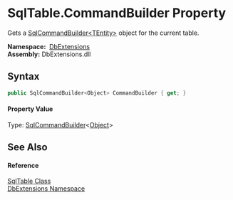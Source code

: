 SqlTable.CommandBuilder Property
================================
Gets a [SqlCommandBuilder&lt;TEntity>][1] object for the current table.

  **Namespace:**  [DbExtensions][2]  
  **Assembly:** DbExtensions.dll

Syntax
------

```csharp
public SqlCommandBuilder<Object> CommandBuilder { get; }
```

#### Property Value
Type: [SqlCommandBuilder][1]&lt;[Object][3]>

See Also
--------

#### Reference
[SqlTable Class][4]  
[DbExtensions Namespace][2]  

[1]: ../SqlCommandBuilder_1/README.md
[2]: ../README.md
[3]: https://docs.microsoft.com/dotnet/api/system.object
[4]: README.md